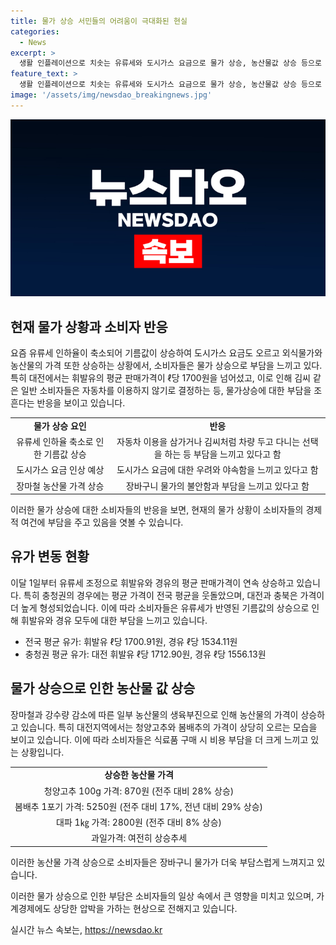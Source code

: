 ```yaml
---
title: 물가 상승 서민들의 어려움이 극대화된 현실
categories:
  - News
excerpt: >
  생활 인플레이션으로 치솟는 유류세와 도시가스 요금으로 물가 상승, 농산물값 상승 등으로 인한 현실적인 어려움에 대해 대전 주민들이 불편함을 호소하고 있습니다. 특히 휘발유와 도시가스가 지속적으로 상승하고 있어 자동차를 이용하는 사람들은 지갑을 열고 싶지 않아하는 상황입니다. 가족 식탁 위에 올라오는 식재료의 가격 상승으로 인해 일상 속에서도 부담을 느끼는 모습이 보입니다. 이에 정부의 조치가 필요한 상황으로 보입니다.
feature_text: >
  생활 인플레이션으로 치솟는 유류세와 도시가스 요금으로 물가 상승, 농산물값 상승 등으로 인한 현실적인 어려움에 대해 대전 주민들이 불편함을 호소하고 있습니다. 특히 휘발유와 도시가스가 지속적으로 상승하고 있어 자동차를 이용하는 사람들은 지갑을 열고 싶지 않아하는 상황입니다. 가족 식탁 위에 올라오는 식재료의 가격 상승으로 인해 일상 속에서도 부담을 느끼는 모습이 보입니다. 이에 정부의 조치가 필요한 상황으로 보입니다.
image: '/assets/img/newsdao_breakingnews.jpg'
---
```


<p><img src="/assets/img/newsdao_breakingnews.jpg" alt="cryptoinkorea 속보" /></p>

<h2 data-ke-size="size26">현재 물가 상황과 소비자 반응</h2>

<p data-ke-size="size16">요즘 유류세 인하율이 축소되어 기름값이 상승하여 도시가스 요금도 오르고 외식물가와 농산물의 가격 또한 상승하는 상황에서, 소비자들은 물가 상승으로 부담을 느끼고 있다. 특히 대전에서는 휘발유의 평균 판매가격이 ℓ당 1700원을 넘어섰고, 이로 인해 김씨 같은 일반 소비자들은 자동차를 이용하지 않기로 결정하는 등, 물가상승에 대한 부담을 조흔다는 반응을 보이고 있습니다.</p>

<table>
  <tr>
    <td style="text-align: center; height: 17px;"><b>물가 상승 요인</b></td>
    <td style="text-align: center; height: 17px;"><b>반응</b></td>
  </tr>
  <tr>
    <td style="text-align: center; height: 17px;">유류세 인하율 축소로 인한 기름값 상승</td>
    <td style="text-align: center; height: 17px;">자동차 이용을 삼가거나 김씨처럼 차량 두고 다니는 선택을 하는 등 부담을 느끼고 있다고 함</td>
  </tr>
  <tr>
    <td style="text-align: center; height: 17px;">도시가스 요금 인상 예상</td>
    <td style="text-align: center; height: 17px;">도시가스 요금에 대한 우려와 야속함을 느끼고 있다고 함</td>
  </tr>
  <tr>
    <td style="text-align: center; height: 17px;">장마철 농산물 가격 상승</td>
    <td style="text-align: center; height: 17px;">장바구니 물가의 불안함과 부담을 느끼고 있다고 함</td>
  </tr>
</table>

<p data-ke-size="size16">이러한 물가 상승에 대한 소비자들의 반응을 보면, 현재의 물가 상황이 소비자들의 경제적 여건에 부담을 주고 있음을 엿볼 수 있습니다.</p>

<h2 data-ke-size="size26">유가 변동 현황</h2>

<p data-ke-size="size16">이달 1일부터 유류세 조정으로 휘발유와 경유의 평균 판매가격이 연속 상승하고 있습니다. 특히 충청권의 경우에는 평균 가격이 전국 평균을 웃돌았으며, 대전과 충북은 가격이 더 높게 형성되었습니다. 이에 따라 소비자들은 유류세가 반영된 기름값의 상승으로 인해 휘발유와 경유 모두에 대한 부담을 느끼고 있습니다.</p>

<ul>
  <li>전국 평균 유가: 휘발유 ℓ당 1700.91원, 경유 ℓ당 1534.11원</li>
  <li>충청권 평균 유가: 대전 휘발유 ℓ당 1712.90원, 경유 ℓ당 1556.13원</li>
</ul>

<h2 data-ke-size="size26">물가 상승으로 인한 농산물 값 상승</h2>

<p data-ke-size="size16">장마철과 강수량 감소에 따른 일부 농산물의 생육부진으로 인해 농산물의 가격이 상승하고 있습니다. 특히 대전지역에서는 청양고추와 봄배추의 가격이 상당히 오르는 모습을 보이고 있습니다. 이에 따라 소비자들은 식료품 구매 시 비용 부담을 더 크게 느끼고 있는 상황입니다.</p>

<table>
  <tr>
    <td style="text-align: center; height: 17px;"><b>상승한 농산물 가격</b></td>
  </tr>
  <tr>
    <td style="text-align: center; height: 17px;">청양고추 100g 가격: 870원 (전주 대비 28% 상승)</td>
  </tr>
  <tr>
    <td style="text-align: center; height: 17px;">봄배추 1포기 가격: 5250원 (전주 대비 17%, 전년 대비 29% 상승)</td>
  </tr>
  <tr>
    <td style="text-align: center; height: 17px;">대파 1㎏ 가격: 2800원 (전주 대비 8% 상승)</td>
  </tr>
  <tr>
    <td style="text-align: center; height: 17px;">과일가격: 여전히 상승추세</td>
  </tr>
</table>

<p data-ke-size="size16">이러한 농산물 가격 상승으로 소비자들은 장바구니 물가가 더욱 부담스럽게 느껴지고 있습니다.</p>

<p data-ke-size="size16">이러한 물가 상승으로 인한 부담은 소비자들의 일상 속에서 큰 영향을 미치고 있으며, 가계경제에도 상당한 압박을 가하는 현상으로 전해지고 있습니다.</p>
실시간 뉴스 속보는, <a href="https://newsdao.kr" rel="dofollow">https://newsdao.kr</a>


